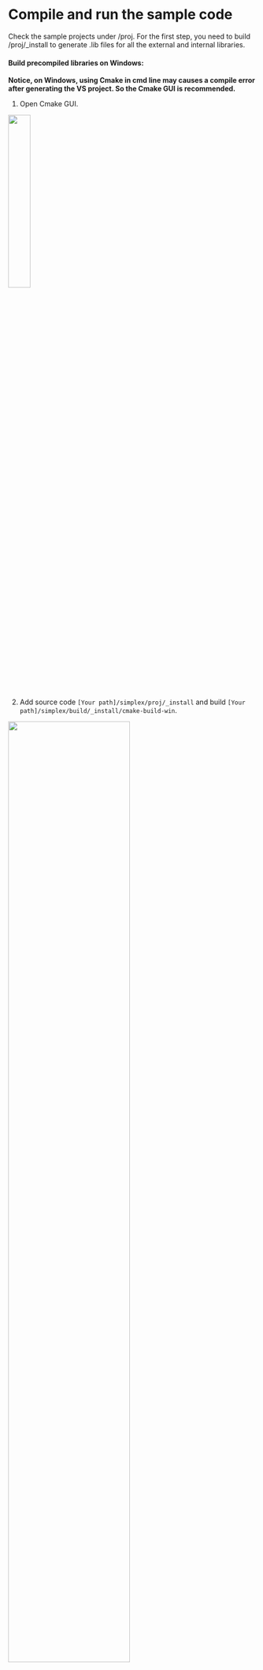 # Compile and run the sample code
Check the sample projects under /proj. For the first step, you need to build /proj/_install to generate .lib files for all the external and internal libraries.

#### Build precompiled libraries on Windows:
**Notice, on Windows, using Cmake in cmd line may causes a compile error after generating the VS project. So the Cmake GUI is recommended.**

1. Open Cmake GUI.

<img width="30%" height="30%" src="._static/make_guide/0.png"/>

2. Add source code `[Your path]/simplex/proj/_install` and build `[Your path]/simplex/build/_install/cmake-build-win`.

<img width="70%" height="70%" src="._static/make_guide/1.png"/>

3. Click on the left bottom button `Configure`. Specify the generator for this project as `Visual Studio 15 2017 Win64`. 

<img width="70%" height="70%" src="._static/make_guide/2.png"/>

4. Click on the next button `Generate`.

<img width="70%" height="70%" src="._static/make_guide/3.png"/>

5. Click on the next button `Open_Project` to open Visual Studio.

<img width="70%" height="70%" src="._static/make_guide/4.png"/>

6. Compile the code in VS with Release, x64. Build.

<img width="70%" height="70%" src="._static/make_guide/5.png"/>

#### Build precompiled libraries on Linux:

1. Create a build folder: `[Your path]/simplex/build/_install/cmake-build-unix`

2. cd to the build folder and run CMake with specified source code path: `[Your path]/simplex/proj/_install`.

2. In the same folder, run `make` to compile.

3. Repeat step 1-2 for fluid\_euler and opengl\_viewer.

Once successfully building the library, you should be able to see the compiled libraries in lib/ext and lib/slax.

#### Build the OpenGL Viewer:
1. Repeat step 1-6 for proj/opengl\_viewer. After successful build, you should be able to find the opengl_viewer.exe in bin/win/opengl_viewer/Release/opengl_viewer.exe
2. Set the executable as a environment variable 'o'.

<img width="70%" height="70%" src="._static/make_guide/6.png"/>
<img width="70%" height="70%" src="._static/make_guide/7.png"/>

#### Build and run the fluid euler project:

1. Build the proj/fluid_euler project as abo e.

2. In `[Your path]/simplex/bin/win/fluid_euler/Release`, run command: 

        fluid_euler.exe -test 3 -s 64 -lf 200 -o water
    
    Arguments:
    -test: 3, droplet falling into water; 4. droplet oscillation with surface tension
    -s: resolution
    -lf: last frame
    -o: output folder

2. Visualize the result with the opengl viewer: 
copy `opengl_viewer.exe` and its dlls in `ext/_dll` to the same folder as fluid_euler.exe, run command 

        opengl_viewer.exe -m fluid -o water
Or, if you have set the environmental variable, use:
    %o% -m fluid -o water

    Keyboard shortcuts:
    `p`: play/stop the animation
    `[` `]`: next / previous frame
    `v`: turn on/off velocity
    `g`: turn on/off grid
    `l`: turn on/off levelset field
    `w`: offscreen rendering